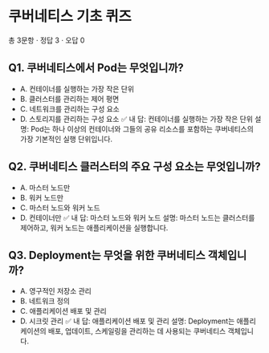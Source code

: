 # 쿠버네티스 기초 퀴즈
총 3문항 · 정답 3 · 오답 0

## Q1. 쿠버네티스에서 Pod는 무엇입니까?
- A. 컨테이너를 실행하는 가장 작은 단위
- B. 클러스터를 관리하는 제어 평면
- C. 네트워크를 관리하는 구성 요소
- D. 스토리지를 관리하는 구성 요소
✅ 내 답: 컨테이너를 실행하는 가장 작은 단위
설명: Pod는 하나 이상의 컨테이너와 그들의 공유 리소스를 포함하는 쿠버네티스의 가장 기본적인 실행 단위입니다.

## Q2. 쿠버네티스 클러스터의 주요 구성 요소는 무엇입니까?
- A. 마스터 노드만
- B. 워커 노드만
- C. 마스터 노드와 워커 노드
- D. 컨테이너만
✅ 내 답: 마스터 노드와 워커 노드
설명: 마스터 노드는 클러스터를 제어하고, 워커 노드는 애플리케이션을 실행합니다.

## Q3. Deployment는 무엇을 위한 쿠버네티스 객체입니까?
- A. 영구적인 저장소 관리
- B. 네트워크 정의
- C. 애플리케이션 배포 및 관리
- D. 시크릿 관리
✅ 내 답: 애플리케이션 배포 및 관리
설명: Deployment는 애플리케이션의 배포, 업데이트, 스케일링을 관리하는 데 사용되는 쿠버네티스 객체입니다.